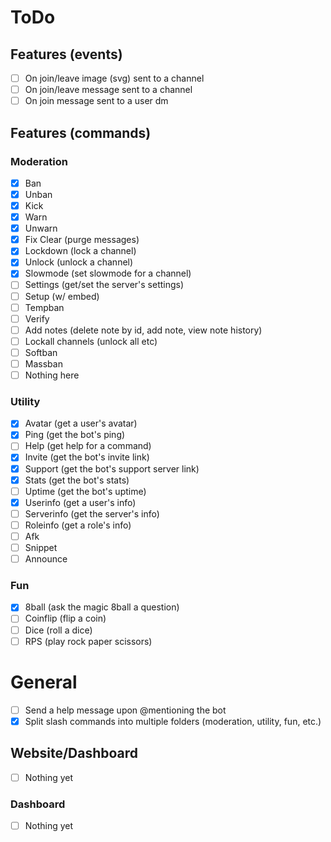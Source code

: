 # ToDo

## Features (events)

- [ ] On join/leave image (svg) sent to a channel
- [ ] On join/leave message sent to a channel
- [ ] On join message sent to a user dm

## Features (commands)

### Moderation

- [x] Ban
- [x] Unban
- [x] Kick
- [x] Warn
- [x] Unwarn
- [x] Fix Clear (purge messages)
- [x] Lockdown (lock a channel)
- [x] Unlock (unlock a channel)
- [x] Slowmode (set slowmode for a channel)
- [ ] Settings (get/set the server's settings)
- [ ] Setup (w/ embed)
- [ ] Tempban
- [ ] Verify
- [ ] Add notes (delete note by id, add note, view note history)
- [ ] Lockall channels (unlock all etc)
- [ ] Softban
- [ ] Massban
- [ ] Nothing here

### Utility

- [x] Avatar (get a user's avatar)
- [x] Ping (get the bot's ping)
- [ ] Help (get help for a command)
- [x] Invite (get the bot's invite link)
- [x] Support (get the bot's support server link)
- [x] Stats (get the bot's stats)
- [ ] Uptime (get the bot's uptime)
- [x] Userinfo (get a user's info)
- [ ] Serverinfo (get the server's info)
- [ ] Roleinfo (get a role's info)
- [ ] Afk
- [ ] Snippet
- [ ] Announce

### Fun

- [x] 8ball (ask the magic 8ball a question)
- [ ] Coinflip (flip a coin)
- [ ] Dice (roll a dice)
- [ ] RPS (play rock paper scissors)

# General

- [ ] Send a help message upon @mentioning the bot
- [x] Split slash commands into multiple folders (moderation, utility, fun, etc.)

## Website/Dashboard

- [ ] Nothing yet

### Dashboard

- [ ] Nothing yet
